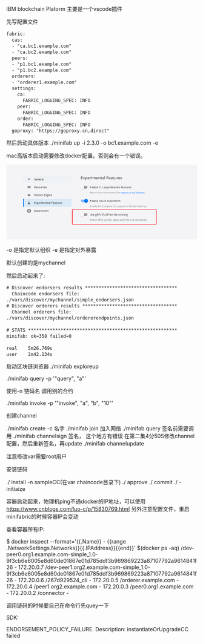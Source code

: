 IBM blockchain Platorm 主要是一个vscode插件

先写配置文件

```
fabric:
  cas:
  - "ca.bc1.example.com"
  - "ca.bc2.example.com"
  peers:
  - "p1.bc1.example.com"
  - "p1.bc2.example.com"
  orderers:
  - "orderer1.example.com"
  settings:
    ca:
      FABRIC_LOGGING_SPEC: INFO
    peer:
      FABRIC_LOGGING_SPEC: INFO
    order:
      FABRIC_LOGGING_SPEC: INFO
  goproxy: "https://goproxy.cn,direct"
```

然后启动具体版本 ./minifab up -i 2.3.0 -o bc1.example.com -e

mac高版本启动需要修改docker配置。否则会有一个错误。

![](image/markdown-img-paste-20220429205307920.png)

-o 是指定默认组织
-e 是指定对外暴露

默认创建的是mychannel

然后启动起来了:

```
# Discover endorsers results **********************************
  Chaincode endorsers file: ./vars/discover/mychannel/simple_endorsers.json
# Discover orderers results ***********************************
  Channel orderers file: ./vars/discover/mychannel/ordererendpoints.json

# STATS *******************************************************
minifab: ok=358	failed=0

real	5m26.769s
user	2m42.134s
```

启动区块链浏览器 ./minifab exploreup

./minifab query -p '"query", "a"'

使用-n 链码名 调用别的合约

./minifab invoke -p '"invoke", "a", "b", "10"'

创建channel

./minifab create -c 名字
./minifab join 加入网络
./minifab query 签名前需要调用
./minifab channelsign 签名， 这个地方有错误
在第二集4分50S修改channel 配置，然后重新签名，再update
./minifab channelupdate

注意修改var需要root用户

安装链码

./  install -n sampleCC(在var chaincode目录下)
./ approve
./ commit
./ -initiaize

容器启动起来，物理机ping不通docker的IP地址，可以使用
https://www.cnblogs.com/luo-c/p/15830769.html
另外注意配置文件，重启minifabric的时候容器IP会变动

查看容器所有IP:

$ docker inspect --format='{{.Name}} - {{range .NetworkSettings.Networks}}{{.IPAddress}}{{end}}' $(docker ps -aq)
/dev-peer0.org1.example.com-simple_1.0-9f3cb6e6005e8d60de01867e01d785ddf3b969869223a87107792a9614841f26 - 172.20.0.7
/dev-peer1.org2.example.com-simple_1.0-9f3cb6e6005e8d60de01867e01d785ddf3b969869223a87107792a9614841f26 - 172.20.0.6
/267d929524_cli - 172.20.0.5
/orderer.example.com - 172.20.0.4
/peer1.org2.example.com - 172.20.0.3
/peer0.org1.example.com - 172.20.0.2
/connector -

调用链码的时候要自己在命令行先quey一下


SDK:

ENDORSEMENT_POLICY_FAILURE. Description: instantiateOrUpgradeCC failed
